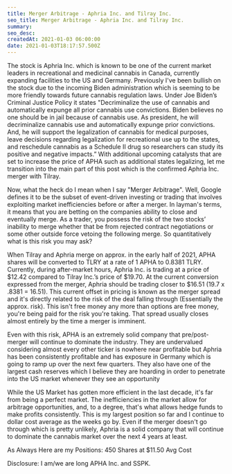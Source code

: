 ```yaml
---
title: Merger Arbitrage - Aphria Inc. and Tilray Inc.
seo_title: Merger Arbitrage - Aphria Inc. and Tilray Inc.
summary: 
seo_desc: 
createdAt: 2021-01-03 06:00:00
date: 2021-01-03T18:17:57.500Z
---
```

The stock is Aphria Inc. which is known to be one of the current market leaders in recreational and medicinal cannabis in Canada, currently expanding facilities to the US and Germany. Previously I've been bullish on the stock due to the incoming Biden administration which is seeming to be more friendly towards future cannabis regulation laws. Under Joe Biden’s Criminal Justice Policy it states "Decriminalize the use of cannabis and automatically expunge all prior cannabis use convictions. Biden believes no one should be in jail because of cannabis use. As president, he will decriminalize cannabis use and automatically expunge prior convictions. And, he will support the legalization of cannabis for medical purposes, leave decisions regarding legalization for recreational use up to the states, and reschedule cannabis as a Schedule II drug so researchers can study its positive and negative impacts.” With additional upcoming catalysts that are set to increase the price of APHA such as additional states legalizing, let me transition into the main part of this post which is the confirmed Aphria Inc. merger with Tilray. 

Now, what the heck do I mean when I say "Merger Arbitrage". Well, Google defines it to be the subset of event-driven investing or trading that involves exploiting market inefficiencies before or after a merger. In layman's terms, it means that you are betting on the companies ability to close and eventually merge. As a trader, you possess the risk of the two stocks’ inability to merge whether that be from rejected contract negotiations or some other outside force vetoing the following merge. So quantitatively what is this risk you may ask?

When Tilray and Aphria merge on approx. in the early half of 2021, APHA shares will be converted to TLRY at a rate of 1 APHA to 0.8381 TLRY. Currently, during after-market hours, Aphria Inc. is trading at a price of $12.42 compared to Tilray Inc.’s price of $19.70. At the current conversion expressed from the merger, Aphria should be trading closer to $16.51 (19.7 x .8381 = 16.51). This current offset in pricing is known as the merger spread and it's directly related to the risk of the deal falling through (Essentially the approx. risk). This isn't free money any more than options are free money, you're being paid for the risk you're taking. That spread usually closes almost entirely by the time a merger is imminent. 

Even with this risk, APHA is an extremely solid company that pre/post-merger will continue to dominate the industry. They are undervalued considering almost every other ticker is nowhere near profitable but Aphria has been consistently profitable and has exposure in Germany which is going to ramp up over the next few quarters. They also have one of the largest cash reserves which I believe they are hoarding in order to penetrate into the US market whenever they see an opportunity 

While the US Market has gotten more efficient in the last decade, it's far from being a perfect market. The inefficiencies in the market allow for arbitrage opportunities, and, to a degree, that's what allows hedge funds to make profits consistently. This is my largest position so far and I continue to dollar cost average as the weeks go by. Even if the merger doesn't go through which is pretty unlikely, Aphria is a solid company that will continue to dominate the cannabis market over the next 4 years at least. 
 
As Always Here are my Positions:
450 Shares at $11.50 Avg Cost
 
Disclosure: I am/we are long APHA Inc. and SSPK.

